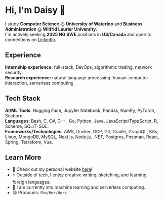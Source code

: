 # Hi, I'm Daisy 👋

I study **Computer Science** @ **University of Waterloo** and **Business Administration** @ **Wilfrid Laurier University**. <br>
I'm actively seeking **2025 NG SWE** positions in **US/Canada** and open to connections on [LinkedIn](https://www.linkedin.com/in/chun--ye/). <br>

## Experience
**Internship experience:** full-stack, DevOps, algorithmic trading, network security. <br>
**Research experience:** natural language processing, human-computer interaction, serverless computing.

## Tech Stack
**AI/ML Tools**: Hugging Face, Jupyter Notebook, Pandas, NumPy, PyTorch, Seaborn. <br>
**Languages**: Bash, C, C#, C++, Go, Python, Java, JavaScript/TypeScript, R, Scheme, SQL/T-SQL. <br>
**Frameworks/Technologies**: AWS, Docker, GCP, Git, Gradle, GraphQL, K8s, Linux, MongoDB, MySQL, Next.js, Node.js, .NET, Postgres, Postman, React, Spring, Terraform, Vue.

## Learn More
- 🌱 Check out my personal website [here](https://daisy-ye.com/)!
- ⚡ Outside of tech, I enjoy creative writing, sketching, and learning foreign languages.
- 🤖 I am currently into machine learning and serverless computing.
- 😄 Pronouns: `She/Her/Hers`
